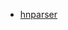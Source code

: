 


- [hnparser](https://docs.llamaindex.ai/en/v0.10.19/api/llama_index.core.node_parser.HierarchicalNodeParser.html)